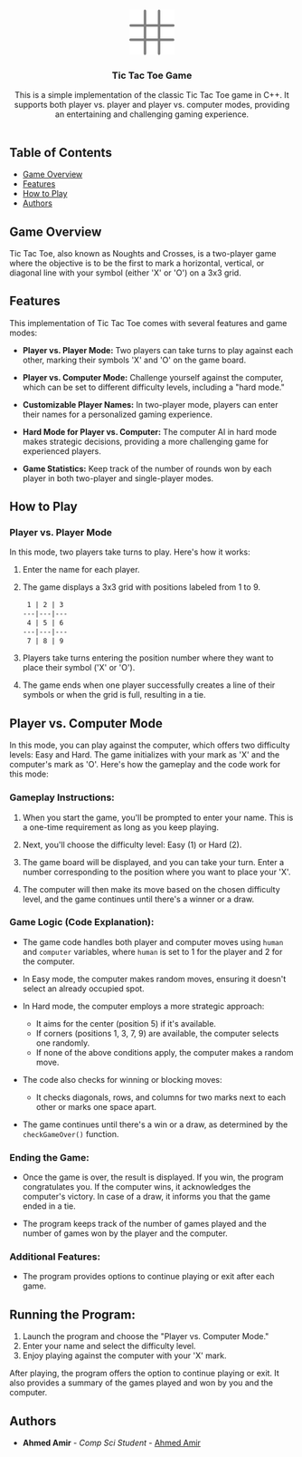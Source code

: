 <br/>
<p align="center">
  <a href="https://github.com/AhmedA007/tictactoe">
    <img src="source\image.png"" alt="Logo" width="80" height="80">
  </a>

  <h3 align="center">Tic Tac Toe Game</h3>

  <p align="center">
    This is a simple implementation of the classic Tic Tac Toe game in C++. It supports both player vs. player and player vs. computer modes, providing an entertaining and challenging gaming experience.
    <br/>
    <br/>
  </p>
</p>


## Table of Contents
- [Game Overview](#game-overview)
- [Features](#features)
- [How to Play](#how-to-play)
- [Authors](#authors)

## Game Overview

Tic Tac Toe, also known as Noughts and Crosses, is a two-player game where the objective is to be the first to mark a horizontal, vertical, or diagonal line with your symbol (either 'X' or 'O') on a 3x3 grid.

## Features

This implementation of Tic Tac Toe comes with several features and game modes:

- **Player vs. Player Mode:** Two players can take turns to play against each other, marking their symbols 'X' and 'O' on the game board.

- **Player vs. Computer Mode:** Challenge yourself against the computer, which can be set to different difficulty levels, including a "hard mode."

- **Customizable Player Names:** In two-player mode, players can enter their names for a personalized gaming experience.

- **Hard Mode for Player vs. Computer:** The computer AI in hard mode makes strategic decisions, providing a more challenging game for experienced players.

- **Game Statistics:** Keep track of the number of rounds won by each player in both two-player and single-player modes.

## How to Play

### Player vs. Player Mode

In this mode, two players take turns to play. Here's how it works:

1. Enter the name for each player.
2. The game displays a 3x3 grid with positions labeled from 1 to 9.

    ```
     1 | 2 | 3
    ---|---|---
     4 | 5 | 6
    ---|---|---
     7 | 8 | 9
    ```

3. Players take turns entering the position number where they want to place their symbol ('X' or 'O').
4. The game ends when one player successfully creates a line of their symbols or when the grid is full, resulting in a tie.

## Player vs. Computer Mode

In this mode, you can play against the computer, which offers two difficulty levels: Easy and Hard. The game initializes with your mark as 'X' and the computer's mark as 'O'. Here's how the gameplay and the code work for this mode:

### Gameplay Instructions:

1. When you start the game, you'll be prompted to enter your name. This is a one-time requirement as long as you keep playing.

2. Next, you'll choose the difficulty level: Easy (1) or Hard (2).

3. The game board will be displayed, and you can take your turn. Enter a number corresponding to the position where you want to place your 'X'.

4. The computer will then make its move based on the chosen difficulty level, and the game continues until there's a winner or a draw.

### Game Logic (Code Explanation):

- The game code handles both player and computer moves using `human` and `computer` variables, where `human` is set to 1 for the player and 2 for the computer.

- In Easy mode, the computer makes random moves, ensuring it doesn't select an already occupied spot.

- In Hard mode, the computer employs a more strategic approach:
  - It aims for the center (position 5) if it's available.
  - If corners (positions 1, 3, 7, 9) are available, the computer selects one randomly.
  - If none of the above conditions apply, the computer makes a random move.

- The code also checks for winning or blocking moves:
  - It checks diagonals, rows, and columns for two marks next to each other or marks one space apart.

- The game continues until there's a win or a draw, as determined by the `checkGameOver()` function.

### Ending the Game:

- Once the game is over, the result is displayed. If you win, the program congratulates you. If the computer wins, it acknowledges the computer's victory. In case of a draw, it informs you that the game ended in a tie.

- The program keeps track of the number of games played and the number of games won by the player and the computer.

### Additional Features:

- The program provides options to continue playing or exit after each game.

## Running the Program:

1. Launch the program and choose the "Player vs. Computer Mode."
2. Enter your name and select the difficulty level.
3. Enjoy playing against the computer with your 'X' mark.

After playing, the program offers the option to continue playing or exit. It also provides a summary of the games played and won by you and the computer.

## Authors

* **Ahmed Amir** - *Comp Sci Student* - [Ahmed Amir](https://github.com/AhmedA007/) 
